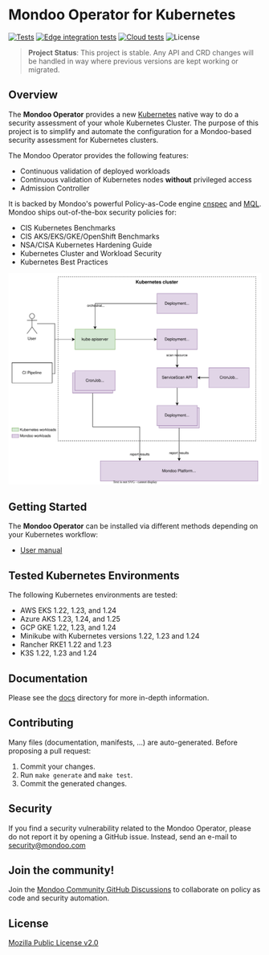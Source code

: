 # Mondoo Operator for Kubernetes

[![Tests](https://github.com/mondoohq/mondoo-operator/actions/workflows/tests.yaml/badge.svg)](https://github.com/mondoohq/mondoo-operator/actions/workflows/tests.yaml)
[![Edge integration tests](https://github.com/mondoohq/mondoo-operator/actions/workflows/edge-integration-tests.yaml/badge.svg)](https://github.com/mondoohq/mondoo-operator/actions/workflows/edge-integration-tests.yaml)
[![Cloud tests](https://github.com/mondoohq/mondoo-operator/actions/workflows/cloud-tests.yaml/badge.svg)](https://github.com/mondoohq/mondoo-operator/actions/workflows/cloud-tests.yaml)
![License](https://img.shields.io/github/license/mondoohq/mondoo-operator)

> **Project Status**: This project is stable. Any API and CRD changes will be handled in way where previous versions are kept working or migrated.

## Overview

The **Mondoo Operator** provides a new [Kubernetes](https://kubernetes.io/) native way to do a security assessment of your whole Kubernetes Cluster. The purpose of this project is to simplify and automate the configuration for a Mondoo-based security assessment for Kubernetes clusters.

The Mondoo Operator provides the following features:

- Continuous validation of deployed workloads
- Continuous validation of Kubernetes nodes **without** privileged access
- Admission Controller

It is backed by Mondoo's powerful Policy-as-Code engine [cnspec](https://mondoo.com/docs/cnspec/cnspec-about/) and [MQL](https://mondoo.com/docs/mql/resources/). Mondoo ships out-of-the-box security policies for:

- CIS Kubernetes Benchmarks
- CIS AKS/EKS/GKE/OpenShift Benchmarks 
- NSA/CISA Kubernetes Hardening Guide
- Kubernetes Cluster and Workload Security
- Kubernetes Best Practices

![Architecture](docs/img/architecture.svg)

## Getting Started

The **Mondoo Operator** can be installed via different methods depending on your Kubernetes workflow:

- [User manual](docs/user-manual.md)

## Tested Kubernetes Environments

The following Kubernetes environments are tested:

- AWS EKS 1.22, 1.23, and 1.24
- Azure AKS 1.23, 1.24, and 1.25
- GCP GKE 1.22, 1.23, and 1.24
- Minikube with Kubernetes versions 1.22, 1.23 and 1.24
- Rancher RKE1 1.22 and 1.23
- K3S 1.22, 1.23 and 1.24

## Documentation

Please see the [docs](/docs) directory for more in-depth information.

## Contributing

Many files (documentation, manifests, ...) are auto-generated. Before proposing a pull request:

1. Commit your changes.
2. Run `make generate` and `make test`.
3. Commit the generated changes.

## Security

If you find a security vulnerability related to the Mondoo Operator, please do not report it by opening a GitHub issue. Instead, send an e-mail to [security@mondoo.com](mailto:security@mondoo.com)

## Join the community!

Join the [Mondoo Community GitHub Discussions](https://github.com/orgs/mondoohq/discussions) to collaborate on policy as code and security automation.

## License

[Mozilla Public License v2.0](https://github.com/mondoohq/mondoo-operator/blob/main/LICENSE)